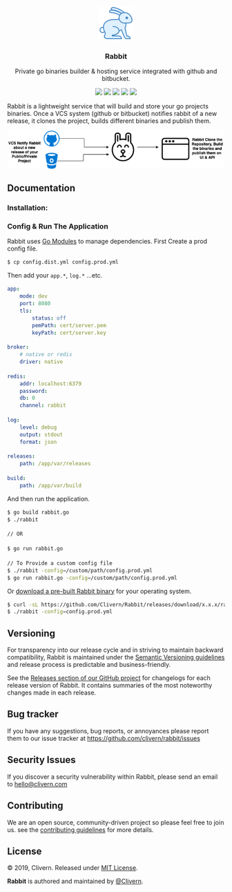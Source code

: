 <p align="center">
    <img alt="Rabbit Logo" src="https://raw.githubusercontent.com/Clivern/Rabbit/master/assets/img/logo.png" height="80" />
    <h3 align="center">Rabbit</h3>
    <p align="center">Private go binaries builder & hosting service integrated with github and bitbucket.</p>
    <p align="center">
        <a href="https://godoc.org/github.com/clivern/rabbit"><img src="https://godoc.org/github.com/clivern/rabbit?status.svg"></a>
        <a href="https://travis-ci.org/Clivern/Rabbit"><img src="https://travis-ci.org/Clivern/Rabbit.svg?branch=master"></a>
        <a href="https://github.com/Clivern/Rabbit/releases"><img src="https://img.shields.io/badge/Version-1.0.0-red.svg"></a>
        <a href="https://goreportcard.com/report/github.com/Clivern/Rabbit"><img src="https://goreportcard.com/badge/github.com/Clivern/Rabbit"></a>
        <a href="https://github.com/Clivern/Rabbit/blob/master/LICENSE"><img src="https://img.shields.io/badge/LICENSE-MIT-orange.svg"></a>
    </p>
</p>

Rabbit is a lightweight service that will build and store your go projects binaries. Once a VCS system (github or bitbucket) notifies rabbit of a new release, it clones the project, builds different binaries and publish them.

<p align="center">
    <img src="https://raw.githubusercontent.com/Clivern/Rabbit/master/assets/img/diagram.png" />
</p>

## Documentation

### Installation:

### Config & Run The Application

Rabbit uses [Go Modules](https://github.com/golang/go/wiki/Modules) to manage dependencies. First Create a prod config file.

```bash
$ cp config.dist.yml config.prod.yml
```

Then add your `app.*`, `log.*` ...etc.

```yml
app:
    mode: dev
    port: 8080
    tls:
        status: off
        pemPath: cert/server.pem
        keyPath: cert/server.key

broker:
    # native or redis
    driver: native

redis:
    addr: localhost:6379
    password:
    db: 0
    channel: rabbit

log:
    level: debug
    output: stdout
    format: json

releases:
    path: /app/var/releases

build:
    path: /app/var/build
```

And then run the application.

```bash
$ go build rabbit.go
$ ./rabbit

// OR

$ go run rabbit.go

// To Provide a custom config file
$ ./rabbit -config=/custom/path/config.prod.yml
$ go run rabbit.go -config=/custom/path/config.prod.yml
```

Or [download a pre-built Rabbit binary](https://github.com/Clivern/Rabbit/releases) for your operating system.

```bash
$ curl -sL https://github.com/Clivern/Rabbit/releases/download/x.x.x/rabbit_x.x.x_OS.tar.gz | tar xz
$ ./rabbit -config=config.prod.yml
```

## Versioning

For transparency into our release cycle and in striving to maintain backward compatibility, Rabbit is maintained under the [Semantic Versioning guidelines](https://semver.org/) and release process is predictable and business-friendly.

See the [Releases section of our GitHub project](https://github.com/clivern/rabbit/releases) for changelogs for each release version of Rabbit. It contains summaries of the most noteworthy changes made in each release.


## Bug tracker

If you have any suggestions, bug reports, or annoyances please report them to our issue tracker at https://github.com/clivern/rabbit/issues


## Security Issues

If you discover a security vulnerability within Rabbit, please send an email to [hello@clivern.com](mailto:hello@clivern.com)


## Contributing

We are an open source, community-driven project so please feel free to join us. see the [contributing guidelines](CONTRIBUTING.md) for more details.


## License

© 2019, Clivern. Released under [MIT License](https://opensource.org/licenses/mit-license.php).

**Rabbit** is authored and maintained by [@Clivern](http://github.com/clivern).
